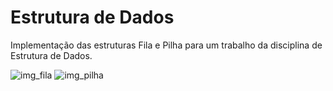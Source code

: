 # Estrutura de Dados

Implementação das estruturas Fila e Pilha para um trabalho da disciplina de Estrutura de Dados.

![img_fila](https://user-images.githubusercontent.com/7092619/45134096-1d8bfd80-b16f-11e8-8698-9e275bd4c0e9.jpg)
![img_pilha](https://user-images.githubusercontent.com/7092619/45134106-28469280-b16f-11e8-8c88-6322a1840531.jpg)

